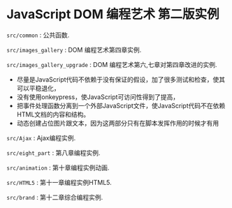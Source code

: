 # JavaScript DOM 编程艺术 第二版实例

`src/common` : 公共函数.

`src/images_gallery` : DOM 编程艺术第四章实例.

`src/images_gallery_upgrade` : DOM 编程艺术第六,七章对第四章改进的实例.

- 尽量是JavaScript代码不依赖于没有保证的假设，加了很多测试和检查，使其可以平稳退化，
- 没有使用onkeypress，使JavaScript可访问性得到了提高，
- 把事件处理函数分离到一个外部JavaScript文件，使JavaScript代码不在依赖HTML文档的内容和结构。
- 动态创建占位图片跟文本，因为这两部分只有在脚本发挥作用的时候才有用

`src/Ajax` : Ajax编程实例.

`src/eight_part` :  第八章编程实例.

`src/animation` :  第十章编程实例动画.

`src/HTML5` :  第十一章编程实例HTML5.

`src/brand` :  第十二章综合编程实例.